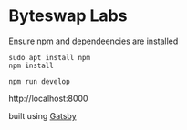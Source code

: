 # Byteswap Labs

Ensure npm and dependeencies are installed
```shell
sudo apt install npm
npm install
```

```shell
npm run develop
```

http://localhost:8000

built using [Gatsby](https://www.gatsbyjs.com/)
